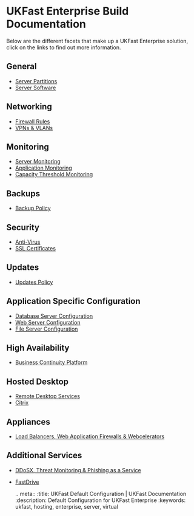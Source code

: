 # UKFast Enterprise Build Documentation

Below are the different facets that make up a UKFast Enterprise solution, click on the links to find out more information.
  
## General
- [Server Partitions](partition.md)
- [Server Software](software.md)
  
## Networking
- [Firewall Rules](enterprise_firewall_config.md)
- [VPNs & VLANs](networking.md)
  
## Monitoring
- [Server Monitoring](enterprise_monitoring.md)
- [Application Monitoring](app_monitoring.md)
- [Capacity Threshold Monitoring](ctm.md)

## Backups
- [Backup Policy](enterprise_backups.md)
  
## Security
- [Anti-Virus](anti-virus.md)
- [SSL Certificates](ssl_certificates.md)

## Updates
- [Updates Policy](enterprise_updates.md)

## Application Specific Configuration
- [Database Server Configuration](db_default.md)
- [Web Server Configuration](web_default.md)
- [File Server Configuration](file_default.md)

## High Availability
- [Business Continuity Platform](bcp.md)

## Hosted Desktop
- [Remote Desktop Services](remotedesktop.md)
- [Citrix](citrix.md)

## Appliances
- [Load Balancers, Web Application Firewalls & Webcelerators](appliances.md)

## Additional Services
- [DDoSX, Threat Monitoring & Phishing as a Service](additional_services.md)
- [FastDrive](fastdrive.md)

  .. meta::
      :title: UKFast Default Configuration | UKFast Documentation
      :description: Default Configuration for UKFast Enterprise
      :keywords: ukfast, hosting, enterprise, server, virtual
